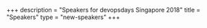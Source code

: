+++
description = "Speakers for devopsdays Singapore 2018"
title = "Speakers"
type = "new-speakers"
+++